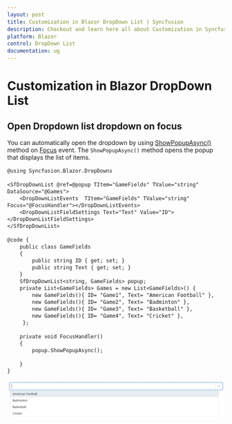 ```yaml
---
layout: post
title: Customization in Blazor DropDown List | Syncfusion
description: Checkout and learn here all about Customization in Syncfusion Blazor DropDown List and much more.
platform: Blazor
control: DropDown List
documentation: ug
---
```


# Customization in Blazor DropDown List

## Open Dropdown list dropdown on focus

You can automatically open the dropdown by using [ShowPopupAsync()](https://help.syncfusion.com/cr/blazor/Syncfusion.Blazor.DropDowns.SfDropDownList-2.html#Syncfusion_Blazor_DropDowns_SfDropDownList_2_ShowPopupAsync) method on [Focus](https://blazor.syncfusion.com/documentation/dropdown-list/events#focus) event. The `ShowPopupAsync()` method opens the popup that displays the list of items.

```cshtml
@using Syncfusion.Blazor.DropDowns

<SfDropDownList @ref=@popup TItem="GameFields" TValue="string" DataSource="@Games">
    <DropDownListEvents  TItem="GameFields" TValue="string" Focus="@FocusHandler"></DropDownListEvents>
    <DropDownListFieldSettings Text="Text" Value="ID"></DropDownListFieldSettings>
</SfDropDownList>

@code {
    public class GameFields
    {
        public string ID { get; set; }
        public string Text { get; set; }
    }
    SfDropDownList<string, GameFields> popup;
    private List<GameFields> Games = new List<GameFields>() {
        new GameFields(){ ID= "Game1", Text= "American Football" },
        new GameFields(){ ID= "Game2", Text= "Badminton" },
        new GameFields(){ ID= "Game3", Text= "Basketball" },
        new GameFields(){ ID= "Game4", Text= "Cricket" },
     };

    private void FocusHandler()
    {
        popup.ShowPopupAsync();
       
    }
}
```

![Blazor Dropdown List Customization](./images/blazor-dropdownlist-customization.png)